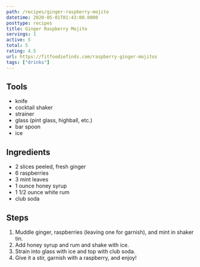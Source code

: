 ```yaml
---
path: /recipes/ginger-raspberry-mojito
datetime: 2020-05-01T01:43:00.0000
posttype: recipes
title: Ginger Raspberry Mojito
servings: 1
active: 5
total: 5
rating: 4.5
url: https://fitfoodiefinds.com/raspberry-ginger-mojitos
tags: ["drinks"]
---
```


## Tools

* knife
* cocktail shaker
* strainer
* glass (pint glass, highball, etc.)
* bar spoon
* ice

## Ingredients

* 2 slices peeled, fresh ginger
* 6 raspberries
* 3 mint leaves
* 1 ounce honey syrup
* 1 1/2 ounce white rum
* club soda

## Steps

1. Muddle ginger, raspberries (leaving one for garnish), and mint in shaker tin.
1. Add honey syrup and rum and shake with ice.
1. Strain into glass with ice and top with club soda.
1. Give it a stir, garnish with a raspberry, and enjoy!
